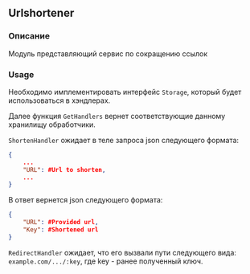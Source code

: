 ## Urlshortener
### Описание
Модуль представляющий сервис по сокращению ссылок
### Usage
Необходимо имплементировать интерфейс `Storage`, который будет использоваться в хэндлерах.

Далее функция `GetHandlers` вернет соответствующие данному хранилищу обработчики.

`ShortenHandler` ожидает в теле запроса json следующего формата:
```json
{
    ...
    "URL": #Url to shorten,
    ...
}
```

В ответ вернется json следующего формата:
```json
{
    "URL": #Provided url,
    "Key": #Shortened url
}
```

`RedirectHandler` ожидает, что его вызвали пути следующего вида: `example.com/.../:key`, где key - ранее полученный ключ.